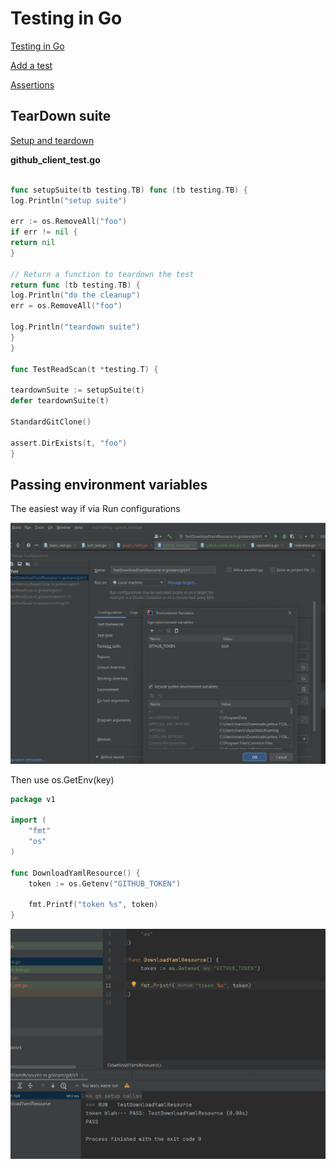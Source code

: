 # Testing in Go

[Testing in Go](https://pkg.go.dev/testing)

[Add a test](https://go.dev/doc/tutorial/add-a-test)

[Assertions](https://pkg.go.dev/github.com/stretchr/testify/assert#Contains)

## TearDown suite

[Setup and teardown](https://medium.com/nerd-for-tech/setup-and-teardown-unit-test-in-go-bd6fa1b785cd)


**github_client_test.go**

```go

func setupSuite(tb testing.TB) func (tb testing.TB) {
log.Println("setup suite")

err := os.RemoveAll("foo")
if err != nil {
return nil
}

// Return a function to teardown the test
return func (tb testing.TB) {
log.Println("do the cleanup")
err = os.RemoveAll("foo")

log.Println("teardown suite")
}
}

func TestReadScan(t *testing.T) {

teardownSuite := setupSuite(t)
defer teardownSuite(t)

StandardGitClone()

assert.DirExists(t, "foo")
}
```
## Passing environment variables

The easiest way if via Run configurations

![Screenshot 1](img/Screenshot-2024-01-30-180245.png)

Then use os.GetEnv(key)

```go
package v1

import (
	"fmt"
	"os"
)

func DownloadYamlResource() {
	token := os.Getenv("GITHUB_TOKEN")

	fmt.Printf("token %s", token)
}
```


![Screenshot 2](img/Screenshot-2024-01-30-180323.png)